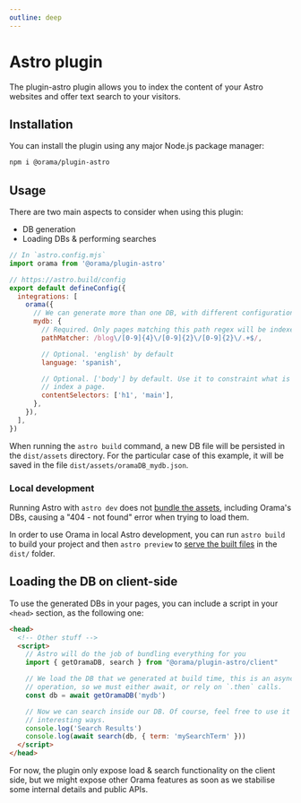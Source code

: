 ```yaml
---
outline: deep
---
```


# Astro plugin

The plugin-astro plugin allows you to index the content of your Astro websites and offer text search to your visitors.

## Installation

You can install the plugin using any major Node.js package manager:

```sh
npm i @orama/plugin-astro
```

## Usage

There are two main aspects to consider when using this plugin:

- DB generation
- Loading DBs & performing searches

```javascript copy
// In `astro.config.mjs`
import orama from '@orama/plugin-astro'

// https://astro.build/config
export default defineConfig({
  integrations: [
    orama({
      // We can generate more than one DB, with different configurations
      mydb: {
        // Required. Only pages matching this path regex will be indexed
        pathMatcher: /blog\/[0-9]{4}\/[0-9]{2}\/[0-9]{2}\/.+$/,

        // Optional. 'english' by default
        language: 'spanish',

        // Optional. ['body'] by default. Use it to constraint what is used to
        // index a page.
        contentSelectors: ['h1', 'main'],
      },
    }),
  ],
})
```

When running the `astro build` command, a new DB file will be persisted in the `dist/assets` directory. For the particular case of this example, it will be saved in the file `dist/assets/oramaDB_mydb.json`.

### Local development

Running Astro with `astro dev` does not [bundle the assets](https://docs.astro.build/en/reference/cli-reference/#astro-dev), including Orama's DBs, causing a "404 - not found" error when trying to load them.

In order to use Orama in local Astro development, you can run `astro build` to build your project and then `astro preview` to [serve the built files](https://docs.astro.build/en/reference/cli-reference/#astro-preview) in the `dist/` folder.

## Loading the DB on client-side

To use the generated DBs in your pages, you can include a script in your `<head>` section, as the following one:

```html copy
<head>
  <!-- Other stuff -->
  <script>
    // Astro will do the job of bundling everything for you
    import { getOramaDB, search } from "@orama/plugin-astro/client"

    // We load the DB that we generated at build time, this is an asynchronous
    // operation, so we must either await, or rely on `.then` calls.
    const db = await getOramaDB('mydb')

    // Now we can search inside our DB. Of course, feel free to use it in more
    // interesting ways.
    console.log('Search Results')
    console.log(await search(db, { term: 'mySearchTerm' }))
  </script>
</head>
```

For now, the plugin only expose load & search functionality on the client side, but we might expose other Orama features as soon as we stabilise some internal details and public APIs.